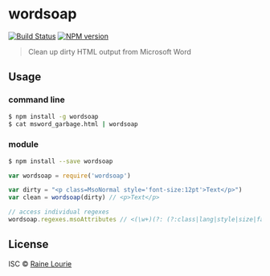# wordsoap
[![Build Status](https://travis-ci.org/metaraine/wordsoap.svg?branch=master)](https://travis-ci.org/metaraine/wordsoap)
[![NPM version](https://badge.fury.io/js/wordsoap.svg)](http://badge.fury.io/js/wordsoap)

> Clean up dirty HTML output from Microsoft Word


## Usage

### command line

```sh
$ npm install -g wordsoap
$ cat msword_garbage.html | wordsoap
```

### module

```sh
$ npm install --save wordsoap
```

```js
var wordsoap = require('wordsoap')

var dirty = "<p class=MsoNormal style='font-size:12pt'>Text</p>")
var clean = wordsoap(dirty) // <p>Text</p>

// access individual regexes
wordsoap.regexes.msoAttributes // <(\w+)(?: (?:class|lang|style|size|face|[ovwxp]))=(?:'[^']*'|""[^""]*""|[^\s>]+)(?:[^>]*)>
```


## License

ISC © [Raine Lourie](https://github.com/metaraine)
